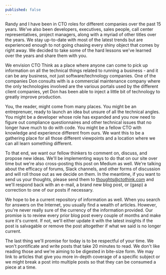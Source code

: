 ```yaml
---
published: false
---
```

Randy and I have been in CTO roles for different companies over the past 15 years. We've also been developers, executives, sales people, call center representatives, project managers, along with a myriad of other titles over the years. We stay up-to-date with most of the latest trends but are experienced enough to not going chasing every shiny object that comes by right away. We decided to take some of the hard lessons we've learned over the years and share them with you.

We envision CTO Think as a place where anyone can come to pick up information on all the technical things related to running a business - and it can be any business, not just software/technology companies. One of the companies Don consults with is a commercial maintenance company where the only technologies involved are the various portals used by the different client companies, yet Don has been able to inject a little bit of technology to greatly improve production.

You, the reader, might come from many places. You might be an entreprenuer, ready to launch an idea but unsure of all the technical angles. You might be a developer whose role has expanded and you now need to figure out compliance questionnaires and other technical issues that no longer have much to do with code. You might be a fellow CTO with knowledge and experience different from ours. We want this to be a gathering place for all those different viewpoints and a location where we can all learn something different.

To that end, we want our fellow thinkers to comment on, discuss, and propose new ideas. We'll be implementing ways to do that on our site over time but we're also cross-posting this post on Medium as well. We're talking about the efficacy of forums, Slack channels, and other forms of discussion and will roll those out as we decide on them. In the meantime, if you want to send us your thoughts, please send them to thoughts@ctothink.com and we'll respond back with an e-mail, a brand new blog post, or (gasp) a correction to one of our posts if necessary.

We hope to be a current repository of information as well. When you search for answers on the Internet, you usually find a wealth of articles. However, you're never really sure of the currency of the information provided. Our promise is to review every prior blog post every couple of months and make sure it's current. If not, we'll either update it with the latest insights if the post is salvagable or remove the post altogether if what we said is no longer current.

The last thing we'll promise for today is to be respectful of your time. We won't pontificate and write posts that take 20 minutes to read. We don't like reading those and we're aiming to be digested in bite-size form. We may link to articles that give you more in-depth coverage of a specific subject or we might break a post into multiple posts so that they can be consumed a piece at a time.



